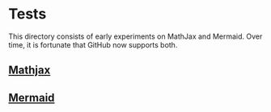 # Tests

This directory consists of early experiments on MathJax and Mermaid. Over time, it is fortunate that GitHub now supports both.

## <a href="mathjax.html">Mathjax</a>

## <a href="mermaid.html">Mermaid</a>
